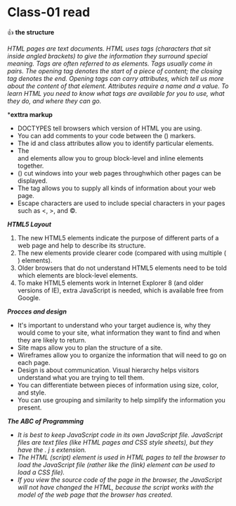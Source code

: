 # Class-01 read 
:+1: 
**the structure**

*HTML pages are text documents.* 
*HTML uses tags (characters that sit inside angled brackets) to give the information they surround special meaning.*
*Tags are often referred to as elements.*
*Tags usually come in pairs. The opening tag denotes the start of a piece of content; the closing tag denotes the end.*
*Opening tags can carry attributes, which tell us more about the content of that element.*
*Attributes require a name and a value.*
*To learn HTML you need to know what tags are available for you to use, what they do, and where they can go.*

***exttra markup**

- DOCTYPES tell browsers which version of HTML you are using.
- You can add comments to your code between the (<!-- and -->) markers.
- The id and class attributes allow you to identify particular elements.
- The <div> and <span> elements allow you to group block-level and inline elements together.
- (<iframes>) cut windows into your web pages throughwhich other pages can be displayed.
- The <meta> tag allows you to supply all kinds of information about your web page.
- Escape characters are used to include special characters in your pages such as <, >, and ©.

***HTML5 Layout***

1. The new HTML5 elements indicate the purpose of different parts of a web page and help to describe its structure.
2. The new elements provide clearer code (compared with using multiple (<div>) elements).
3. Older browsers that do not understand HTML5 elements need to be told which elements are block-level elements.
4. To make HTML5 elements work in Internet Explorer 8 (and older versions of IE), extra JavaScript is needed, which is available free from Google.

***Procces and design***

- It's important to understand who your target audience is, why they would come to your site, what information they want to find and when they are likely to return.
- Site maps allow you to plan the structure of a site.
- Wireframes allow you to organize the information that will need to go on each page.
- Design is about communication. Visual hierarchy helps visitors understand what you are trying to tell them.
- You can differentiate between pieces of information using size, color, and style.
- You can use grouping and similarity to help simplify the information you present.

***The ABC of Programming***

- *It is best to keep JavaScript code in its own JavaScript file. JavaScript files are text files (like HTML pages and CSS style sheets), but they have the . j s extension.*
- *The HTML (script) element is used in HTML pages to tell the browser to load the JavaScript file (rather like the (link) element can be used to load a CSS file).*
- *If you view the source code of the page in the browser, the JavaScript will not have changed the HTML, because the script works with the model of the web page that the browser has created.*